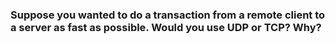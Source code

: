 ### Suppose you wanted to do a transaction from a remote client to a server as fast as possible. Would you use UDP or TCP? Why?

#

